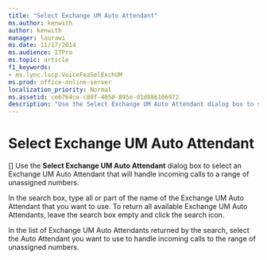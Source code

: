 ```yaml
---
title: "Select Exchange UM Auto Attendant"
ms.author: kenwith
author: kenwith
manager: laurawi
ms.date: 11/17/2014
ms.audience: ITPro
ms.topic: article
f1_keywords:
- ms.lync.lscp.VoiceFeaSelExchUM
ms.prod: office-online-server
localization_priority: Normal
ms.assetid: ce6764ce-c88f-4050-895e-d1d886106972
description: "Use the Select Exchange UM Auto Attendant dialog box to select an Exchange UM Auto Attendant that will handle incoming calls to a range of unassigned numbers."
---
```


# Select Exchange UM Auto Attendant
[]
Use the **Select Exchange UM Auto Attendant** dialog box to select an Exchange UM Auto Attendant that will handle incoming calls to a range of unassigned numbers. 
  
In the search box, type all or part of the name of the Exchange UM Auto Attendant that you want to use. To return all available Exchange UM Auto Attendants, leave the search box empty and click the search icon.
  
In the list of Exchange UM Auto Attendants returned by the search, select the Auto Attendant you want to use to handle incoming calls to the range of unassigned numbers.
  

